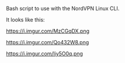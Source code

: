 Bash script to use with the NordVPN Linux CLI.

It looks like this:

https://i.imgur.com/MzCGqDX.png

https://i.imgur.com/Qo432W8.png

https://i.imgur.com/liy5O0q.png
